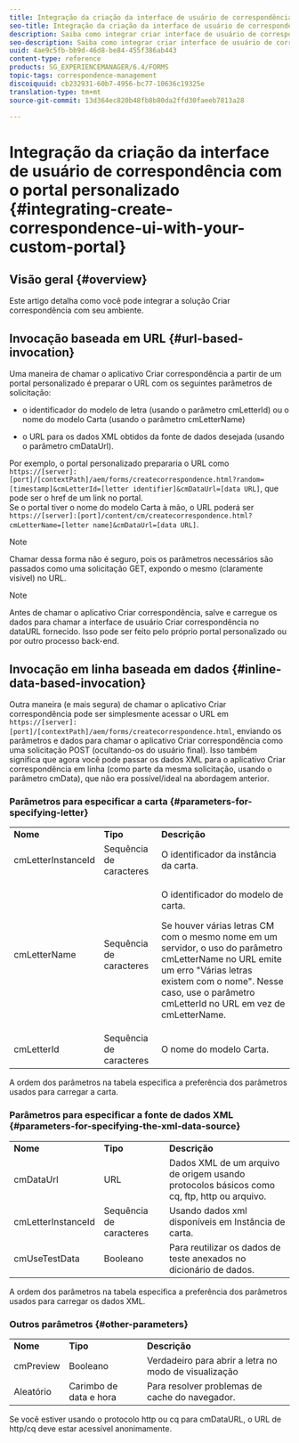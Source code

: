```yaml
---
title: Integração da criação da interface de usuário de correspondência com o portal personalizado
seo-title: Integração da criação da interface de usuário de correspondência com o portal personalizado
description: Saiba como integrar criar interface de usuário de correspondência com seu portal personalizado
seo-description: Saiba como integrar criar interface de usuário de correspondência com seu portal personalizado
uuid: 4ae9c5fb-bb9d-46d8-be84-455f386ab443
content-type: reference
products: SG_EXPERIENCEMANAGER/6.4/FORMS
topic-tags: correspondence-management
discoiquuid: cb232931-60b7-4956-bc77-10636c19325e
translation-type: tm+mt
source-git-commit: 13d364ec820b48fb8b80da2ffd30faeeb7813a28

---
```



# Integração da criação da interface de usuário de correspondência com o portal personalizado {#integrating-create-correspondence-ui-with-your-custom-portal}

## Visão geral {#overview}

Este artigo detalha como você pode integrar a solução Criar correspondência com seu ambiente.

## Invocação baseada em URL {#url-based-invocation}

Uma maneira de chamar o aplicativo Criar correspondência a partir de um portal personalizado é preparar o URL com os seguintes parâmetros de solicitação:

* o identificador do modelo de letra (usando o parâmetro cmLetterId) ou o nome do modelo Carta (usando o parâmetro cmLetterName)

* o URL para os dados XML obtidos da fonte de dados desejada (usando o parâmetro cmDataUrl).

Por exemplo, o portal personalizado prepararia o URL como\
`https://[server]:[port]/[contextPath]/aem/forms/createcorrespondence.html?random=[timestamp]&cmLetterId=[letter identifier]&cmDataUrl=[data URL]`, que pode ser o href de um link no portal.\
Se o portal tiver o nome do modelo Carta à mão, o URL poderá ser\
`https://[server]:[port]/content/cm/createcorrespondence.html?cmLetterName=[letter name]&cmDataUrl=[data URL]`.

>[!NOTE]
>
>Chamar dessa forma não é seguro, pois os parâmetros necessários são passados como uma solicitação GET, expondo o mesmo (claramente visível) no URL.

>[!NOTE]
>
>Antes de chamar o aplicativo Criar correspondência, salve e carregue os dados para chamar a interface de usuário Criar correspondência no dataURL fornecido. Isso pode ser feito pelo próprio portal personalizado ou por outro processo back-end.

## Invocação em linha baseada em dados {#inline-data-based-invocation}

Outra maneira (e mais segura) de chamar o aplicativo Criar correspondência pode ser simplesmente acessar o URL em `https://[server]:[port]/[contextPath]/aem/forms/createcorrespondence.html`, enviando os parâmetros e dados para chamar o aplicativo Criar correspondência como uma solicitação POST (ocultando-os do usuário final). Isso também significa que agora você pode passar os dados XML para o aplicativo Criar correspondência em linha (como parte da mesma solicitação, usando o parâmetro cmData), que não era possível/ideal na abordagem anterior.

### Parâmetros para especificar a carta {#parameters-for-specifying-letter}

<table> 
 <tbody>
  <tr>
   <td><strong>Nome</strong></td> 
   <td><strong>Tipo</strong></td> 
   <td><strong>Descrição</strong></td> 
  </tr>
  <tr>
   <td>cmLetterInstanceId</td> 
   <td>Sequência de caracteres</td> 
   <td>O identificador da instância da carta.</td> 
  </tr>
  <tr>
   <td>cmLetterName</td> 
   <td>Sequência de caracteres</td> 
   <td><p>O identificador do modelo de carta. </p> <p>Se houver várias letras CM com o mesmo nome em um servidor, o uso do parâmetro cmLetterName no URL emite um erro "Várias letras existem com o nome". Nesse caso, use o parâmetro cmLetterId no URL em vez de cmLetterName.</p> </td> 
  </tr>
  <tr>
   <td>cmLetterId</td> 
   <td>Sequência de caracteres</td> 
   <td>O nome do modelo Carta.</td> 
  </tr>
 </tbody>
</table>

A ordem dos parâmetros na tabela especifica a preferência dos parâmetros usados para carregar a carta.

### Parâmetros para especificar a fonte de dados XML {#parameters-for-specifying-the-xml-data-source}

<table> 
 <tbody>
  <tr>
   <td><strong>Nome</strong></td> 
   <td><strong>Tipo</strong></td> 
   <td><strong>Descrição</strong></td> 
  </tr>
  <tr>
   <td>cmDataUrl<br /> </td> 
   <td>URL</td> 
   <td>Dados XML de um arquivo de origem usando protocolos básicos como cq, ftp, http ou arquivo.<br /> </td> 
  </tr>
  <tr>
   <td>cmLetterInstanceId</td> 
   <td>Sequência de caracteres</td> 
   <td>Usando dados xml disponíveis em Instância de carta.</td> 
  </tr>
  <tr>
   <td>cmUseTestData</td> 
   <td>Booleano</td> 
   <td>Para reutilizar os dados de teste anexados no dicionário de dados.</td> 
  </tr>
 </tbody>
</table>

A ordem dos parâmetros na tabela especifica a preferência dos parâmetros usados para carregar os dados XML.

### Outros parâmetros {#other-parameters}

<table> 
 <tbody>
  <tr>
   <td><strong>Nome</strong></td> 
   <td><strong>Tipo</strong></td> 
   <td><strong>Descrição</strong></td> 
  </tr>
  <tr>
   <td>cmPreview<br /> </td> 
   <td>Booleano</td> 
   <td>Verdadeiro para abrir a letra no modo de visualização<br /> </td> 
  </tr>
  <tr>
   <td>Aleatório</td> 
   <td>Carimbo de data e hora</td> 
   <td>Para resolver problemas de cache do navegador.</td> 
  </tr>
 </tbody>
</table>

Se você estiver usando o protocolo http ou cq para cmDataURL, o URL de http/cq deve estar acessível anonimamente.
